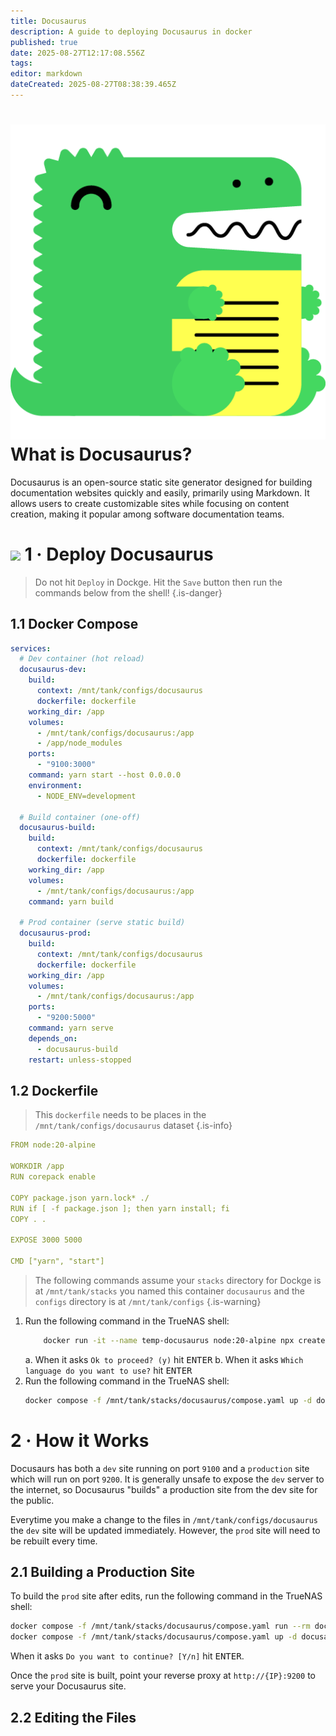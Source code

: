 ```yaml
---
title: Docusaurus
description: A guide to deploying Docusaurus in docker
published: true
date: 2025-08-27T12:17:08.556Z
tags: 
editor: markdown
dateCreated: 2025-08-27T08:38:39.465Z
---
```


# <img src="/docusaurus.png" class="tab-icon"> What is Docusaurus?
Docusaurus is an open-source static site generator designed for building documentation websites quickly and easily, primarily using Markdown. It allows users to create customizable sites while focusing on content creation, making it popular among software documentation teams.

# <img src="/docker.png" class="tab-icon"> 1 · Deploy Docusaurus

> Do not hit `Deploy` in Dockge. Hit the `Save` button then run the commands below from the shell!
{.is-danger}

## 1.1 Docker Compose
```yaml
services:
  # Dev container (hot reload)
  docusaurus-dev:
    build:
      context: /mnt/tank/configs/docusaurus
      dockerfile: dockerfile
    working_dir: /app
    volumes:
      - /mnt/tank/configs/docusaurus:/app
      - /app/node_modules
    ports:
      - "9100:3000"
    command: yarn start --host 0.0.0.0
    environment:
      - NODE_ENV=development

  # Build container (one-off)
  docusaurus-build:
    build:
      context: /mnt/tank/configs/docusaurus
      dockerfile: dockerfile
    working_dir: /app
    volumes:
      - /mnt/tank/configs/docusaurus:/app
    command: yarn build

  # Prod container (serve static build)
  docusaurus-prod:
    build:
      context: /mnt/tank/configs/docusaurus
      dockerfile: dockerfile
    working_dir: /app
    volumes:
      - /mnt/tank/configs/docusaurus:/app
    ports:
      - "9200:5000"
    command: yarn serve
    depends_on:
      - docusaurus-build
    restart: unless-stopped

```

## 1.2 Dockerfile
> This `dockerfile` needs to be places in the `/mnt/tank/configs/docusaurus` dataset
{.is-info}


```yaml
FROM node:20-alpine

WORKDIR /app
RUN corepack enable

COPY package.json yarn.lock* ./
RUN if [ -f package.json ]; then yarn install; fi
COPY . .

EXPOSE 3000 5000

CMD ["yarn", "start"]

```

> The following commands assume your `stacks` directory for Dockge is at `/mnt/tank/stacks` you named this container `docusaurus` and the `configs` directory is at `/mnt/tank/configs`
{.is-warning}


1. Run the following command in the TrueNAS shell:
    ```bash
		docker run -it --name temp-docusaurus node:20-alpine npx create-docusaurus@latest /app classic && docker cp temp-docusaurus:/app/. /mnt/tank/configs/docusaurus/ && docker rm temp-docusaurus

    ```
	a.  When it asks `Ok to proceed? (y)` hit <kbd>ENTER</kbd>
  b. When it asks `Which language do you want to use?`  hit <kbd>ENTER</kbd>
1. Run the following command in the TrueNAS shell:
    ```bash
    docker compose -f /mnt/tank/stacks/docusaurus/compose.yaml up -d docusaurus-dev
    ```

# 2 · How it Works

Docusaurs has both a `dev` site running on port `9100` and a `production` site which will run on port `9200`. It is generally unsafe to expose the `dev` server to the internet, so Docusaurus "builds" a production site from the dev site for the public.

Everytime you make a change to the files in `/mnt/tank/configs/docusaurus` the `dev` site will be updated immediately. However, the `prod` site will need to be rebuilt every time. 

## 2.1 Building a Production Site

To build the `prod` site after edits, run the following command in the TrueNAS shell:
```bash
docker compose -f /mnt/tank/stacks/docusaurus/compose.yaml run --rm docusaurus-build && \
docker compose -f /mnt/tank/stacks/docusaurus/compose.yaml up -d docusaurus-prod

```

When it asks `Do you want to continue? [Y/n]` hit <kbd>ENTER</kbd>.

Once the `prod` site is built, point your reverse proxy at `http://{IP}:9200` to serve your Docusaurus site. 


## 2.2 Editing the Files

